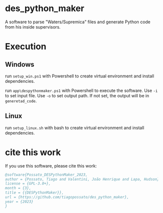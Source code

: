 # des_python_maker
A software to parse "Waters/Supremica" files and generate Python code from his inside supervisors.

# Execution

## Windows
 run ```setup_win.ps1``` with Powershell to create virtual environment and install dependencies.

 run ```app\despythonmaker.ps1``` with Powershell to execute the software. Use ```-i``` to set input file. Use ```-o``` to set output path. If not set, the output will be in ```generetad_code```.

## Linux
run ```setup_linux.sh``` with bash to create virtual environment and install dependencies.

# cite this work
If you use this software, please cite this work:
```bibtex
@software{Possato_DESPythonMaker_2023,
author = {Possato, Tiago and Valentini, João Henrique and Lapa, Hudson},
license = {GPL-3.0+},
month = {3},
title = {{DESPythonMaker}},
url = {https://github.com/tiagopossato/des_python_maker},
year = {2023}
}
```